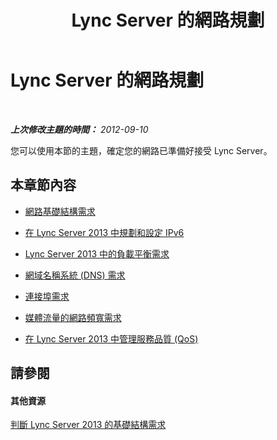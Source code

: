﻿---
title: Lync Server 的網路規劃
TOCTitle: Lync Server 的網路規劃
ms:assetid: cb4383e3-118a-40f2-92eb-d723c5b037c2
ms:mtpsurl: https://technet.microsoft.com/zh-tw/library/JJ721883(v=OCS.15)
ms:contentKeyID: 49890313
ms.date: 08/24/2015
mtps_version: v=OCS.15
ms.translationtype: HT
---

# Lync Server 的網路規劃

 

_**上次修改主題的時間：** 2012-09-10_

您可以使用本節的主題，確定您的網路已準備好接受 Lync Server。

## 本章節內容

  - [網路基礎結構需求](lync-server-2013-network-infrastructure-requirements.md)

  - [在 Lync Server 2013 中規劃和設定 IPv6](lync-server-2013-planning-for-and-configuring-ipv6.md)

  - [Lync Server 2013 中的負載平衡需求](lync-server-2013-load-balancing-requirements.md)

  - [網域名稱系統 (DNS) 需求](lync-server-2013-domain-name-system-dns-requirements.md)

  - [連接埠需求](lync-server-2013-port-requirements.md)

  - [媒體流量的網路頻寬需求](lync-server-2013-network-bandwidth-requirements-for-media-traffic.md)

  - [在 Lync Server 2013 中管理服務品質 (QoS)](lync-server-2013-managing-quality-of-service-qos.md)

## 請參閱

#### 其他資源

[判斷 Lync Server 2013 的基礎結構需求](lync-server-2013-determining-your-infrastructure-requirements.md)

